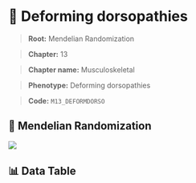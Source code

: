 # 🧪 Deforming dorsopathies

> **Root:** Mendelian Randomization

> **Chapter:** 13  

> **Chapter name:** Musculoskeletal

> **Phenotype:** Deforming dorsopathies  

> **Code:** `M13_DEFORMDORSO`

## 🧬 Mendelian Randomization  

<img src="/MR/Figures/Forward/M13_DEFORMDORSO.png"/>

## 📊 Data Table

<CsvTableMRF src="/MR_Data/Forward/M13_DEFORMDORSO.csv"/>
